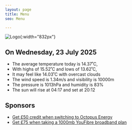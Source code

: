 ```yaml
---
layout: page
title: Menu
seo: Menu

---
```


![Logo](/images/logo.jpg){:width="832px"}

<!-- weather_marker starts -->
## On Wednesday, 23 July 2025

- The average temperature today is 14.37˚C,
- With highs of 15.52˚C and lows of 13.62˚C,
- It may feel like 14.03˚C with overcast clouds
- The wind speed is 1.34m/s and visibility is 10000m
- The pressure is 1013hPa and humidity is 83%
- The sun will rise at 04:17 and set at 20:12

<!-- weather_marker ends -->

## Sponsors

- [Get £50 credit when switching to Octopus Energy](https://bit.ly/3oD1nnS)
- [Get £75 when taking a 1000mb YouFibre broadband plan](https://aklam.io/91zWhU?)

